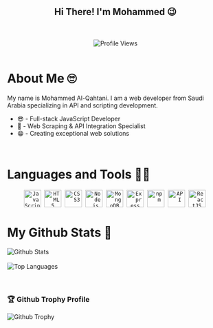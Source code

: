 <div align="center">
  <h2>Hi There! I'm <strong>Mohammed</strong> 😉</h2>
  <br/><br/>
  <img src="https://komarev.com/ghpvc/?username=Xyper0&color=blue" alt="Profile Views"/>
</div>

<br/>

<div align="left">
  <h1>About Me 🙄</h1>
  <p>
    My name is Mohammed Al-Qahtani. I am a web developer from Saudi Arabia specializing in API and scripting development.
  </p>
  <ul>
    <li>😎 - Full-stack JavaScript Developer</li>
    <li>🤩 - Web Scraping & API Integration Specialist</li>
    <li>😁 - Creating exceptional web solutions</li>
  </ul>
</div>

<br/>

<div align="left">
  <h1>Languages and Tools 👨‍💻</h1>
  <div align="center">
    <code><img height="40" src="https://img.icons8.com/color/48/000000/javascript.png" alt="JavaScript"/></code>&nbsp;
    <code><img height="40" src="https://img.icons8.com/color/48/000000/html-5--v1.png" alt="HTML5"/></code>&nbsp;
    <code><img height="40" src="https://img.icons8.com/color/48/000000/css3.png" alt="CSS3"/></code>&nbsp;
    <code><img height="40" src="https://img.icons8.com/color/48/000000/nodejs.png" alt="Node.js"/></code>&nbsp;
    <code><img height="40" src="https://img.icons8.com/color/48/000000/mongodb.png" alt="MongoDB"/></code>&nbsp;
    <code><img height="40" src="https://img.icons8.com/color/48/000000/express.png" alt="Express"/></code>&nbsp;
    <code><img height="40" src="https://img.icons8.com/color/48/000000/npm.png" alt="npm"/></code>&nbsp;
    <code><img height="40" src="https://img.icons8.com/ultraviolet/40/000000/api-settings.png" alt="API"/></code>&nbsp;
    <code><img height="40" src="https://img.icons8.com/color/48/000000/react-native.png" alt="ReactJS"/></code>&nbsp;
  </div>
</div>
<div align="left">
  <h1>My Github Stats 🗽</h1>
  <img src="https://github-readme-stats.vercel.app/api?username=Xyper0&show_icons=true&theme=tokyonight" alt="Github Stats"/>
  <br/><br/>
  <img src="https://github-readme-stats.vercel.app/api/top-langs/?username=Xyper0&layout=compact&langs_count=8&theme=tokyonight" alt="Top Languages"/>
  <br/><br/>
</div>

<br/>

<div align="left">
  <h3>🏆 Github Trophy Profile</h3>
  <img src="https://github-profile-trophy.vercel.app/?username=Xyper0&theme=gruvbox" alt="Github Trophy"/>
</div>
